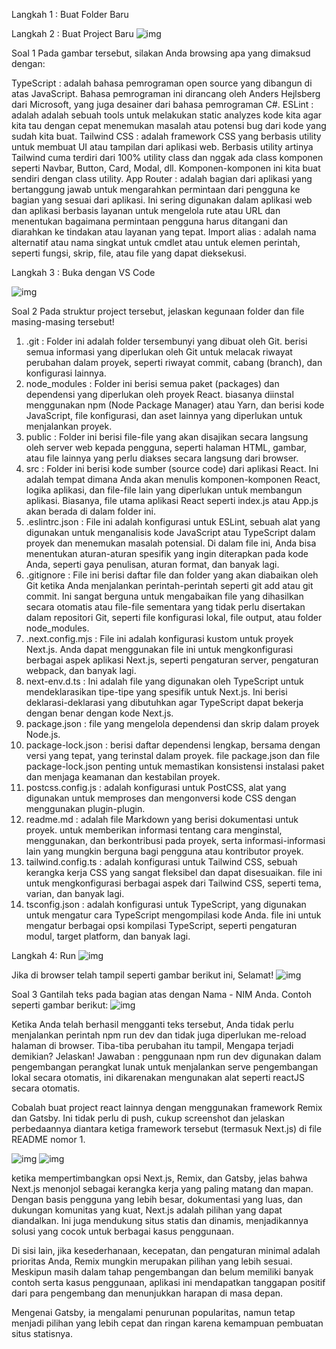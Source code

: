 Langkah 1 : Buat Folder Baru

Langkah 2 : Buat Project Baru
![img](/img/1.PNG)

Soal 1
Pada gambar tersebut, silakan Anda browsing apa yang dimaksud dengan:

TypeScript : adalah bahasa pemrograman open source yang dibangun di atas JavaScript. Bahasa pemrograman ini dirancang oleh Anders Hejlsberg dari Microsoft, yang juga desainer dari bahasa pemrograman C#.
ESLint : adalah adalah sebuah tools untuk melakukan static analyzes kode kita agar kita tau dengan cepat menemukan masalah atau potensi bug dari kode yang sudah kita buat.
Tailwind CSS : adalah framework CSS yang berbasis utility untuk membuat UI atau tampilan dari aplikasi web. Berbasis utility artinya Tailwind cuma terdiri dari 100% utility class dan nggak ada class komponen seperti Navbar, Button, Card, Modal, dll. Komponen-komponen ini kita buat sendiri dengan class utility.
App Router : adalah bagian dari aplikasi yang bertanggung jawab untuk mengarahkan permintaan dari pengguna ke bagian yang sesuai dari aplikasi. Ini sering digunakan dalam aplikasi web dan aplikasi berbasis layanan untuk mengelola rute atau URL dan menentukan bagaimana permintaan pengguna harus ditangani dan diarahkan ke tindakan atau layanan yang tepat. 
Import alias : adalah nama alternatif atau nama singkat untuk cmdlet atau untuk elemen perintah, seperti fungsi, skrip, file, atau file yang dapat dieksekusi.

Langkah 3 : Buka dengan VS Code

![img](/img/macam-macam%20folder.PNG)

Soal 2
Pada struktur project tersebut, jelaskan kegunaan folder dan file masing-masing tersebut!

1. .git : Folder ini adalah folder tersembunyi yang dibuat oleh Git. berisi semua informasi yang diperlukan oleh Git untuk melacak riwayat perubahan dalam proyek, seperti riwayat commit, cabang (branch), dan konfigurasi lainnya. 
2. node_modules : Folder ini berisi semua paket (packages) dan dependensi yang diperlukan oleh proyek React. biasanya diinstal menggunakan npm (Node Package Manager) atau Yarn, dan berisi kode JavaScript, file konfigurasi, dan aset lainnya yang diperlukan untuk menjalankan proyek.
3. public : Folder ini berisi file-file yang akan disajikan secara langsung oleh server web kepada pengguna, seperti halaman HTML, gambar, atau file lainnya yang perlu diakses secara langsung dari browser.
4. src : Folder ini berisi kode sumber (source code) dari aplikasi React. Ini adalah tempat dimana Anda akan menulis komponen-komponen React, logika aplikasi, dan file-file lain yang diperlukan untuk membangun aplikasi. Biasanya, file utama aplikasi React seperti index.js atau App.js akan berada di dalam folder ini.
5. .eslintrc.json : File ini adalah konfigurasi untuk ESLint, sebuah alat yang digunakan untuk menganalisis kode JavaScript atau TypeScript dalam proyek dan menemukan masalah potensial. Di dalam file ini, Anda bisa menentukan aturan-aturan spesifik yang ingin diterapkan pada kode Anda, seperti gaya penulisan, aturan format, dan banyak lagi.
6. .gitignore : File ini berisi daftar file dan folder yang akan diabaikan oleh Git ketika Anda menjalankan perintah-perintah seperti git add atau git commit. Ini sangat berguna untuk mengabaikan file yang dihasilkan secara otomatis atau file-file sementara yang tidak perlu disertakan dalam repositori Git, seperti file konfigurasi lokal, file output, atau folder node_modules.
7. .next.config.mjs : File ini adalah konfigurasi kustom untuk proyek Next.js. Anda dapat menggunakan file ini untuk mengkonfigurasi berbagai aspek aplikasi Next.js, seperti pengaturan server, pengaturan webpack, dan banyak lagi.
8. next-env.d.ts : Ini adalah file yang digunakan oleh TypeScript untuk mendeklarasikan tipe-tipe yang spesifik untuk Next.js. Ini berisi deklarasi-deklarasi yang dibutuhkan agar TypeScript dapat bekerja dengan benar dengan kode Next.js.
9. package.json : file yang mengelola dependensi dan skrip dalam proyek Node.js.
10. package-lock.json : berisi daftar dependensi lengkap, bersama dengan versi yang tepat, yang terinstal dalam proyek. file package.json dan file package-lock.json penting untuk memastikan konsistensi instalasi paket dan menjaga keamanan dan kestabilan proyek.
11. postcss.config.js : adalah konfigurasi untuk PostCSS, alat yang digunakan untuk memproses dan mengonversi kode CSS dengan menggunakan plugin-plugin.
12. readme.md : adalah file Markdown yang berisi dokumentasi untuk proyek. untuk memberikan informasi tentang cara menginstal, menggunakan, dan berkontribusi pada proyek, serta informasi-informasi lain yang mungkin berguna bagi pengguna atau kontributor proyek.
13. tailwind.config.ts : adalah konfigurasi untuk Tailwind CSS, sebuah kerangka kerja CSS yang sangat fleksibel dan dapat disesuaikan. file ini untuk mengkonfigurasi berbagai aspek dari Tailwind CSS, seperti tema, varian, dan banyak lagi.
14. tsconfig.json : adalah konfigurasi untuk TypeScript, yang digunakan untuk mengatur cara TypeScript mengompilasi kode Anda. file ini untuk mengatur berbagai opsi kompilasi TypeScript, seperti pengaturan modul, target platform, dan banyak lagi.


Langkah 4: Run
![img](/img/terminal.PNG)

Jika di browser telah tampil seperti gambar berikut ini, Selamat!
![img](/img/selamat.PNG)

Soal 3
Gantilah teks pada bagian atas dengan Nama - NIM Anda. Contoh seperti gambar berikut:
![img](/img/nama%20nim.PNG)

Ketika Anda telah berhasil mengganti teks tersebut, Anda tidak perlu menjalankan perintah npm run dev dan tidak juga diperlukan me-reload halaman di browser. Tiba-tiba perubahan itu tampil, Mengapa terjadi demikian? Jelaskan!
Jawaban : penggunaan npm run dev digunakan dalam pengembangan perangkat lunak untuk menjalankan serve pengembangan lokal secara otomatis, ini dikarenakan mengunakan alat seperti reactJS secara otomatis.


Cobalah buat project react lainnya dengan menggunakan framework Remix dan Gatsby. Ini tidak perlu di push, cukup screenshot dan jelaskan perbedaannya diantara ketiga framework tersebut (termasuk Next.js) di file README nomor 1.

![img](/img/welcome%20remix.PNG)
![img](/img/welcome%20gatsby.PNG)

ketika mempertimbangkan opsi Next.js, Remix, dan Gatsby, jelas bahwa Next.js menonjol sebagai kerangka kerja yang paling matang dan mapan. Dengan basis pengguna yang lebih besar, dokumentasi yang luas, dan dukungan komunitas yang kuat, Next.js adalah pilihan yang dapat diandalkan. Ini juga mendukung situs statis dan dinamis, menjadikannya solusi yang cocok untuk berbagai kasus penggunaan.

Di sisi lain, jika kesederhanaan, kecepatan, dan pengaturan minimal adalah prioritas Anda, Remix mungkin merupakan pilihan yang lebih sesuai. Meskipun masih dalam tahap pengembangan dan belum memiliki banyak contoh serta kasus penggunaan, aplikasi ini mendapatkan tanggapan positif dari para pengembang dan menunjukkan harapan di masa depan.

Mengenai Gatsby, ia mengalami penurunan popularitas, namun tetap menjadi pilihan yang lebih cepat dan ringan karena kemampuan pembuatan situs statisnya.